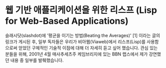 # 웹 기반 애플리케이션을 위한 리스프 (Lisp for Web-Based Applications)

슬래시닷(slashdot)에 '평균을 이기는 방법(Beating the Averages)' [1] 이라는 글의 링크가 게시된 후, 일부 독자들은 우리가 비아웹(Viaweb)에서 리스프(Lisp)를 사용함으로써 얻었던 구체적인 기술적 이점에 대해 더 자세히 듣고 싶어 했습니다. 관심 있는 분들을 위해, 2001년 4월 매사추세츠주 케임브리지에 있는 BBN 랩스에서 제가 강연했던 내용 중 일부를 발췌했습니다.